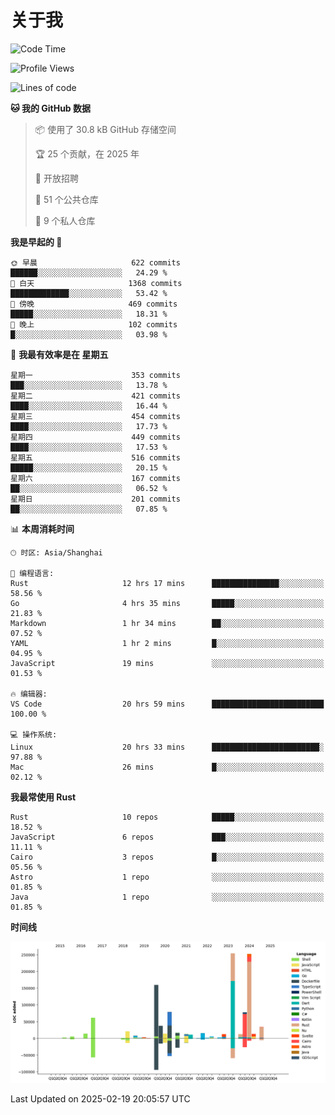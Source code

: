 # 关于我

<!--START_SECTION:waka-->
![Code Time](http://img.shields.io/badge/Code%20Time-3%2C477%20hrs%2010%20mins-blue)

![Profile Views](http://img.shields.io/badge/%E4%B8%AA%E4%BA%BA%E8%B5%84%E6%96%99%E8%A7%82%E7%9C%8B%E6%AC%A1%E6%95%B0-0-blue)

![Lines of code](https://img.shields.io/badge/%E4%BB%8E%E3%80%8CHello%20World%E3%80%8D%E8%B5%B7%E6%88%91%E5%B7%B2%E7%BB%8F%E5%86%99%E4%BA%86-1.1%20million%20%E8%A1%8C%E4%BB%A3%E7%A0%81-blue)

**🐱 我的 GitHub 数据** 

> 📦  使用了 30.8 kB GitHub 存储空间 
 > 
> 🏆 25 个贡献，在 2025 年
 > 
> 💼 开放招聘
 > 
> 📜 51 个公共仓库 
 > 
> 🔑 9 个私人仓库 
 > 
**我是早起的 🐤** 

```text
🌞 早晨                     622 commits         ██████░░░░░░░░░░░░░░░░░░░   24.29 % 
🌆 白天                     1368 commits        █████████████░░░░░░░░░░░░   53.42 % 
🌃 傍晚                     469 commits         █████░░░░░░░░░░░░░░░░░░░░   18.31 % 
🌙 晚上                     102 commits         █░░░░░░░░░░░░░░░░░░░░░░░░   03.98 % 
```
📅 **我最有效率是在 星期五** 

```text
星期一                      353 commits         ███░░░░░░░░░░░░░░░░░░░░░░   13.78 % 
星期二                      421 commits         ████░░░░░░░░░░░░░░░░░░░░░   16.44 % 
星期三                      454 commits         ████░░░░░░░░░░░░░░░░░░░░░   17.73 % 
星期四                      449 commits         ████░░░░░░░░░░░░░░░░░░░░░   17.53 % 
星期五                      516 commits         █████░░░░░░░░░░░░░░░░░░░░   20.15 % 
星期六                      167 commits         ██░░░░░░░░░░░░░░░░░░░░░░░   06.52 % 
星期日                      201 commits         ██░░░░░░░░░░░░░░░░░░░░░░░   07.85 % 
```


📊 **本周消耗时间** 

```text
🕑︎ 时区: Asia/Shanghai

💬 编程语言: 
Rust                     12 hrs 17 mins      ███████████████░░░░░░░░░░   58.56 % 
Go                       4 hrs 35 mins       █████░░░░░░░░░░░░░░░░░░░░   21.83 % 
Markdown                 1 hr 34 mins        ██░░░░░░░░░░░░░░░░░░░░░░░   07.52 % 
YAML                     1 hr 2 mins         █░░░░░░░░░░░░░░░░░░░░░░░░   04.95 % 
JavaScript               19 mins             ░░░░░░░░░░░░░░░░░░░░░░░░░   01.53 % 

🔥 编辑器: 
VS Code                  20 hrs 59 mins      █████████████████████████   100.00 % 

💻 操作系统: 
Linux                    20 hrs 33 mins      ████████████████████████░   97.88 % 
Mac                      26 mins             █░░░░░░░░░░░░░░░░░░░░░░░░   02.12 % 
```

**我最常使用 Rust** 

```text
Rust                     10 repos            █████░░░░░░░░░░░░░░░░░░░░   18.52 % 
JavaScript               6 repos             ███░░░░░░░░░░░░░░░░░░░░░░   11.11 % 
Cairo                    3 repos             █░░░░░░░░░░░░░░░░░░░░░░░░   05.56 % 
Astro                    1 repo              ░░░░░░░░░░░░░░░░░░░░░░░░░   01.85 % 
Java                     1 repo              ░░░░░░░░░░░░░░░░░░░░░░░░░   01.85 % 
```



**时间线**

![Lines of Code chart](https://raw.githubusercontent.com/catusax/catusax/master/assets/bar_graph.png)


 Last Updated on 2025-02-19 20:05:57 UTC
<!--END_SECTION:waka-->
